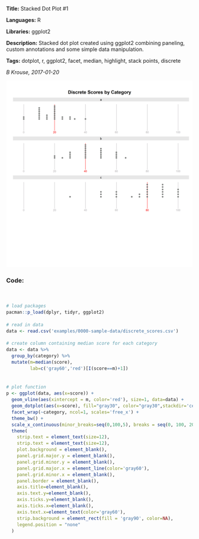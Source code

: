 **Title:** Stacked Dot Plot #1

**Languages:** R

**Libraries:** ggplot2

**Description:** Stacked dot plot created using ggplot2 combining paneling, custom annotations and some simple data manipulation.

**Tags:** dotplot, r, ggplot2, facet, median, highlight, stack points, discrete  

*B Krouse, 2017-01-20* 
  
![](0002-dotplot-ggplot.png)

### Code:
```r
 

# load packages
pacman::p_load(dplyr, tidyr, ggplot2)

# read in data
data <- read.csv('examples/0000-sample-data/discrete_scores.csv')

# create column containing median score for each category
data <- data %>% 
  group_by(category) %>% 
  mutate(m=median(score),
         lab=c('gray60','red')[I(score==m)+1])


# plot function
p <- ggplot(data, aes(x=score)) +
  geom_vline(aes(xintercept = m, color='red'), size=1, data=data) +
  geom_dotplot(aes(x=score), fill="gray30", color="gray30",stackdir='center', binwidth=1, dotsize=1.1, stackratio=1.5) +
  facet_wrap(~category, ncol=1, scales='free_x') +
  theme_bw() +
  scale_x_continuous(minor_breaks=seq(0,100,5), breaks = seq(0, 100, 20), limits=c(0,100)) +
  theme(
    strip.text = element_text(size=12),
    strip.text = element_text(size=12),
    plot.background = element_blank(),
    panel.grid.major.y = element_blank(),
    panel.grid.minor.y = element_blank(),
    panel.grid.major.x = element_line(color='gray60'), 
    panel.grid.minor.x = element_blank(), 
    panel.border = element_blank(),
    axis.title=element_blank(),
    axis.text.y=element_blank(),
    axis.ticks.y=element_blank(),
    axis.ticks.x=element_blank(),
    axis.text.x=element_text(color='gray60'),
    strip.background = element_rect(fill = 'gray90', color=NA),
    legend.position = "none"
  )


```



